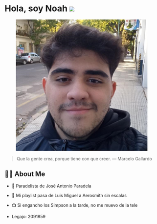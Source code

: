 # Hola, soy __Noah__ <img src="https://raw.githubusercontent.com/MartinHeinz/MartinHeinz/master/wave.gif" width="30px">
<div align="center"><a href="#"><img alt="Aca deberia ir mi foto ¯\_(ツ)_/¯" src="foto.PNG" width="430" height="430"></a></div>

> Que la gente crea, porque tiene con que creer.  — Marcelo Gallardo
## 🙋‍♂️ About Me

- 🐔 Paradelista de José Antonio Paradela

- 🎵 Mi playlist pasa de Luis Miguel a Aerosmith sin escalas

- 📺 Si engancho los Simpson a la tarde, no me muevo de la tele

- Legajo: 2091859
